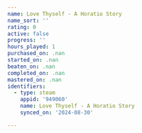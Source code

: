 ```yaml
---
name: Love Thyself - A Horatio Story
name_sort: ''
rating: 0
active: false
progress: ''
hours_played: 1
purchased_on: .nan
started_on: .nan
beaten_on: .nan
completed_on: .nan
mastered_on: .nan
identifiers:
  - type: steam
    appid: '949060'
    name: Love Thyself - A Horatio Story
    synced_on: '2024-08-30'

---
```

